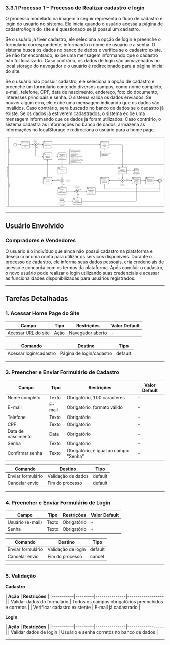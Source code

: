 ### 3.3.1 Processo 1 – Processo de Realizar cadastro e login

O processo modelado na imagem a seguir representa o fluxo de cadastro e login do usuário no sistema. Ele inicia quando o usuário acessa a página de cadastro/login do site e é questionado se já possui um cadastro.

Se o usuário já tiver cadastro, ele seleciona a opção de login e preenche o formulário correspondente, informando o nome de usuário e a senha. O sistema busca os dados no banco de dados e verifica se o cadastro existe. Se não for encontrado, exibe uma mensagem informando que o cadastro não foi localizado. Caso contrário, os dados de login são armazenados no local storage do navegador e o usuário é redirecionado para a página inicial do site.

Se o usuário não possuir cadastro, ele seleciona a opção de cadastro e preenche um formulário contendo diversos campos, como nome completo, e-mail, telefone, CPF, data de nascimento, endereço, foto do documento, interesses principais e senha. O sistema valida os dados enviados. Se houver algum erro, ele exibe uma mensagem indicando que os dados são inválidos. Caso contrário, sera buscado no banco de dados se o cadastro já existe. Se os dados já estiverem cadastrados, o sistema exibe uma mensagem informando que os dados já foram utilizados. Caso contrário, o sistema cadastra as informações no banco de dados, armazena as informações no localStorage e redireciona o usuário para a home page.

![Processo de Realizar cadastro e login](../images/processo01-realizar-cadastro-login.png "Modelo BPMN do Processo 1.")

---

## **Usuário Envolvido**

### **Compradores e Vendedores**

O usuário é o indivíduo que ainda não possui cadastro na plataforma e deseja criar uma conta para utilizar os serviços disponíveis. Durante o processo de cadastro, ele informa seus dados pessoais, cria credenciais de acesso e concorda com os termos da plataforma. Após concluir o cadastro, o novo usuário pode realizar o login utilizando suas credenciais e acessar as funcionalidades disponibilizadas para usuários registrados.

---

## **Tarefas Detalhadas**

### **1. Acessar Home Page do Site**

| **Campo** | **Tipo** | **Restrições** | **Valor Default** |
|-----------|---------|---------------|------------------|
| Acessar URL do site | Ação | Navegador aberto | - |

| **Comando** | **Destino** | **Tipo** | 
|-----------|---------|---------------|
| Acessar login/cadastro | Página de login/cadastro | default |

---

### **3. Preencher e Enviar Formulário de Cadastro**

| **Campo** | **Tipo** | **Restrições** | **Valor Default** |
|-----------|---------|---------------|------------------|
| Nome completo	 | Texto | Obrigatório, 100 caracteres | - |
| E-mail | E-mail	 | Obrigatório, formato válido | - |
| Telefone | Texto | Obrigatório | - |
| CPF | Texto | Obrigatório | - |
| Data de nascimento | Data | Obrigatório | - |
| Senha | Texto | Obrigatório | - |
| Confirmar senha	 | Texto | Obrigatório, e igual ao campo "Senha" | - |


| **Comando** | **Destino** | **Tipo** | 
|-----------|---------|---------------|
| Enviar formulário	 | Validação de dados | default |
| Cancelar envio | Fim do processo | default |

---

### **4. Preencher e Enviar Formulário de Login**

| **Campo** | **Tipo** | **Restrições** | **Valor Default** |
|-----------|---------|---------------|------------------|
| Usuário (e-mail) | Texto | Obrigatório | - |
| Senha | Texto | Obrigatório | - |

| **Comando** | **Destino** | **Tipo** | 
|-----------|---------|---------------|
| Enviar formulário | Validação de login | default | 
| Cancelar envio | Fim do processo | cancel |

---

### **5. Validação**
**Cadastro**

| **Ação** | **Restrições** |
|-----------|---------|---------------|------------------|
| Validar dados do formulário | Todos os campos obrigatórios preenchidos e corretos |
| Verificar cadastro existente | E-mail já cadastrado |

**Login**

| **Ação** | **Restrições** |
|-----------|---------|---------------|------------------|
| Validar dados de login | Usuário e senha corretos no banco de dados |

---
